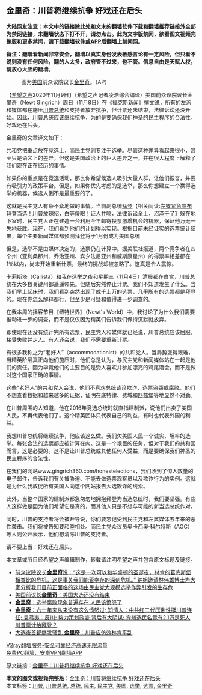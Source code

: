  <h2>金里奇：川普将继续抗争 好戏还在后头</h2> <p class="notice"><b>大陆网友注意：本文中的链接除此处和文末的<a href="https://github.com/bannedbook/fanqiang" >翻墙</a>软件下载和<a href="https://github.com/killgcd/justmysocks/blob/master/README.md">翻墙推荐</a>链接外全部为禁网链接，未翻墙状态下打不开，请勿点击。此为文字版禁闻，欲看图文视频完整版和更多禁闻，请下载<a href="https://github.com/bannedbook/fanqiang">翻墙软件或APP</a>后翻墙上禁闻网。</p><p>备注：翻墙看新闻非常安全，翻墙以真实身份发表敏感言论有一定风险，但只看不说则没有任何风险，翻的人太多，政府管不过来，也不管。信息自由是天赋人权，请放心大胆的翻墙。</b></p>  <div class="entry"> <figure><figcaption>图为<a href="https://www.bannedbook.org/bnews/tag/%e7%be%8e%e5%9b%bd/" class="st_tag internal_tag" rel="tag" title="标签 美国 下的日志">美国</a>前众议院议长<a href="https://www.bannedbook.org/bnews/tag/%e9%87%91%e9%87%8c%e5%a5%87/" class="st_tag internal_tag" rel="tag" title="标签 金里奇 下的日志">金里奇</a>。（AP）</figcaption></figure> <p>【<span class='wp_keywordlink_affiliate'><a href="https://www.soundofhope.org" title="希望之声" target="_blank">希望之声</a></span>2020年11月9日】（希望之声记者凌浩综合编译）美国前众议院议长金里奇（Newt Gingrich）周日（11月8日）在《福克斯<span class='wp_keywordlink_affiliate'><a href="https://www.bannedbook.org/" title="新闻">新闻</a></span>》撰文说，所有的左派和媒体都在施压<a href="https://www.bannedbook.org/bnews/tag/%e5%b7%9d%e6%99%ae/" class="st_tag internal_tag" rel="tag" title="标签 川普 下的日志">川普</a><a href="https://www.bannedbook.org/bnews/tag/%e6%80%bb%e7%bb%9f/" class="st_tag internal_tag" rel="tag" title="标签 总统 下的日志">总统</a>和支持者放弃抗争，但计票还未结束，法律诉讼还没开始。因此，<a href="https://www.bannedbook.org/bnews/tag/%E5%B7%9D%E6%99%AE%E6%80%BB%E7%BB%9F/" class="st_tag internal_tag" rel="tag" title="标签 川普总统 下的日志">川普总统</a>应该继续抗争，为的是要确保我们神圣的<a href="https://www.bannedbook.org/bnews/tag/%e6%b0%91%e4%b8%bb/" class="st_tag internal_tag" rel="tag" title="标签 民主 下的日志">民主</a>程序的合法性。好戏还在后头。</p> <p>金里奇的文章译文如下：</p> <p>共和党把重点放在竞选上，而<a href="https://www.bannedbook.org/bnews/tag/%e6%b0%91%e4%b8%bb%e5%85%9a/" class="st_tag internal_tag" rel="tag" title="标签 民主党 下的日志">民主党</a>则专注于<a href="https://www.bannedbook.org/bnews/tag/%e9%80%89%e4%b8%be/" class="st_tag internal_tag" rel="tag" title="标签 选举 下的日志">选举</a>。尽管这种差异看起来很小，甚至只是语义上的差异，但这是美国政治上的巨大差异之一，并在很大程度上解释了我们现在正在经历的事情。</p> <p>如果你的重点是在竞选活动，那么你希望候选人吸引大量人群，让他们振奋，并要有吸引力的政策平台。但是，如果你优先考虑的是选举，那么你想建立一个赢得选举的机器，候选人倒不是最重要的了。</p>  <p>这就是民主党人有条不紊地做的事情。当前副总统<span class='wp_keywordlink'><a href="https://www.bannedbook.org/bnews/comments/20201018/1415809.html" title="“硬盘门”再爆：拿中共华信10％股的“大人物”正是拜登" target="_blank">拜登</a></span>【相关阅读:<a href='https://www.bannedbook.org/bnews/bannedvideo/20201108/1427782.html' target='_blank'>左媒紧急宣布拜登当选！川普放辣招，白等傻眼！证人井喷，法律诉讼全上，沼泽干了</a>】躲在地下室时，民主党人正在建造一台利用今年邮寄投票激增机会的机器，保证他万无一失地获胜。现在，我们看到他们的计划得以实现。根据目前未经证实的<a href="https://www.bannedbook.org/bnews/tag/%E9%80%89%E7%A5%A8/" class="st_tag internal_tag" rel="tag" title="标签 选票 下的日志">选票</a>统计结果，每个主要新闻媒体都预测拜登将于1月份成为美国总统</p> <p>但是，选举不是由媒体决定的，选票仍在计算中。据美联社报道，两个竞争者在四个州（亚利桑那州、乔治亚州、宾夕法尼亚州和威斯康星州）的得票率相差都在1％以内，尚未开始重新计票，最终的挑战却被忽略了。这真是令人震惊。</p> <p>卡莉斯塔（Callista）和我在选举之夜和星期三（11月4日）清晨都在白宫，川普总统在大多数关键州都遥遥领先。但随后突然停止计票。我们不知道发生了什么。当我们早上起床时，我们看到突然出现了成千上万的选票，几乎所有的选票都是拜登的。现在你怎么解释都行，但至少是可疑和值得进一步调查的。</p> <p>在我本周的播客节目《纽特世界》（Newt&#x27;s World）中，我讨论了为什么我们需要推动进一步的调查，而不是仅仅因为精英们告诉我们保持沉默就放弃。</p>  <p>即使现在还没有统计完所有选票，民主党人和媒体就已经说，川普总统应该屈服，接受失败并走人。有人还会说，我们不需要重新计票。</p> <p>有很多我称之为“老好人”（accommodationist）的共和党人。当局势变得艰难，当精英阶层真正向他们施压时，他们总是认为，与民主党和新闻媒体站在一起是他们的责任。因为毕竟他们的主要目的是受人喜欢并参加漂亮的鸡尾酒会，而不是做对这个国家正确的事情。</p> <p>这些“老好人”的共和党人会说，他们不喜欢总统谈论欺诈、选票盗窃或腐败。他们不想查看数据和越来越多的证据，证明在底特律、费城和匹兹堡等地显然不对劲。</p> <p>在川普周围的人知道，他在2016年竞选总统时就直指建制派，说他们出卖了美国人民，不再代表他们了。这个精英团体只代表自己的利益，有时也代表外国的利益。</p>  <p>我想川普总统将继续抗争，他应该这么做。我们欠美国人民一个诚实、坦率的选举。每张合法的选票都应被计算在内。这是一个艰巨的任务，但对于我们的共和国而言，这是必要的。这不是让川普总统或其他任何人受益，而是要确保我们神圣的民主程序的合法性。</p> <p>在我们的网站www.gingrich360.com/honestelections，我们收到了惊人数量的电子邮件，告诉我们有关被胁迫、不能去做选票观察员以及欺诈行为的实例。这就是为什么我敦促所有美国人向这个网站报告大选欺诈的线索。</p> <p>此外，当整个国家的建制派都急匆匆地拥抱拜登为当选总统时，我们要坚强。有些人这样做是因为他们希望它是真的，而其他人只是不想与可能的新当选总统作对。</p> <p>同时，川普的支持者将会被开导说，你们要忘记受到民主党和左翼媒体五年来的恶性袭击。我们将被告知要和睦相处。而民主党众议员奥卡西奥·科尔特斯（AOC）等人则公开表示，他们想清除川普的支持者。</p>  <p>请不要上当：好戏还在后头。</p> <p>本文章或节目经希望之声编辑制作，转载请注明希望之声并包含原文标题及链接。</p> <ul class='op-related-articles' title='相关阅读'> <li><a href='https://www.bannedbook.org/bnews/bannedvideo/20201109/1428062.html' target='_blank'>前众议院议长<b>金里奇</b>说：“这是一次可以和华盛顿的圣诞夜，林肯的葛底斯堡相类比的危机，这是事关我们能否幸存的深刻危机。” 纳姐邀请林伟雄博士为大家分析我们目前正面临的这场由民主党大规模选举作弊引发的生存危</a></li> <li><a href='https://www.bannedbook.org/bnews/cbnews/20201109/1427977.html' target='_blank'>美国前议长<b>金里奇</b>：美国大选还没有结束</a></li> <li><a href='https://www.bannedbook.org/bnews/comments/20201108/1427522.html' target='_blank'><b>金里奇</b>：选举腐败现象普遍存在 人民该愤怒了</a></li> <li><a href='https://www.bannedbook.org/bnews/bannedvideo/20201107/1427411.html' target='_blank'><b>金里奇</b>：六十年来从来没有这么愤怒过; 知情人：中共红二代压倒性挺川普连任; 袁弓夷：反川; 势力策划政变  背后有大阴谋; 宾州选民名竟有2.1万是死人 川普票计给拜登？</a></li> <li><a href='https://www.bannedbook.org/bnews/cnnews/20201105/1425995.html' target='_blank'>大选夜首都爆发骚乱 <b>金里奇</b>：川普应仿效林肯平乱</a></li> </ul> <p class="texttj"> <a href="https://www.bannedbook.org/forum23/topic22702.html" target="_blank">V2ray翻墙服务-安全可靠经济高速无限流量</a><br/> <a href="https://github.com/bannedbook/fanqiang/wiki/%E7%A6%81%E9%97%BB%E7%BD%91%E5%AE%89%E5%8D%93%E7%BF%BB%E5%A2%99%E6%96%B0%E9%97%BBAPP" target="_blank">免费PC翻墙、安卓VPN翻墙APP</a></p><p>原文链接：<a class="src_link"  href="https://www.soundofhope.org/post/440950" target="_blank">金里奇：川普将继续抗争 好戏还在后头</a></p><a name='sharetosocial'></a>       <div><b>本文的图文或视频完整版</b>：<a href='https://www.bannedbook.org/bnews/comments/20201110/1428476.html'>金里奇：川普将继续抗争 好戏还在后头</a></div>  </div><!--END ENTRY--> <div class="postfooter"> <div>本文标签：<a href="https://www.bannedbook.org/bnews/tag/%e5%b7%9d%e6%99%ae/" rel="tag">川普</a>, <a href="https://www.bannedbook.org/bnews/tag/%E5%B7%9D%E6%99%AE%E6%80%BB%E7%BB%9F/" rel="tag">川普总统</a>, <a href="https://www.bannedbook.org/bnews/tag/%e6%80%bb%e7%bb%9f/" rel="tag">总统</a>, <a href="https://www.bannedbook.org/bnews/tag/%e6%b0%91%e4%b8%bb/" rel="tag">民主</a>, <a href="https://www.bannedbook.org/bnews/tag/%e6%b0%91%e4%b8%bb%e5%85%9a/" rel="tag">民主党</a>, <a href="https://www.bannedbook.org/bnews/tag/%e7%be%8e%e5%9b%bd/" rel="tag">美国</a>, <a href="https://www.bannedbook.org/bnews/tag/%e9%80%89%e4%b8%be/" rel="tag">选举</a>, <a href="https://www.bannedbook.org/bnews/tag/%E9%80%89%E7%A5%A8/" rel="tag">选票</a>, <a href="https://www.bannedbook.org/bnews/tag/%e9%87%91%e9%87%8c%e5%a5%87/" rel="tag">金里奇</a></div>  </div><!--END POSTFOOTER--> 